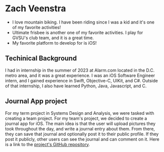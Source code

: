 # Zach Veenstra
* I love mountain biking. I have been riding since I was a kid and it's one of my favorite activities!
* Ultimate frisbee is another one of my favorite activities. I play for GVSU's club team, and it is a great time.
* My favorite platform to develop for is iOS!

## Techinical Background
I had in internship in the summer of 2023 at Alarm.com located in the D.C. metro area, and it was a great experience. I was an iOS Software Engineer intern, and I
gained experience in Swift, Objective-C, UIKit, and C#. Outside of that internship, I also have learned Python, Java, Javascript, and C. 
  
## Journal App project
For my term project in Systems Design and Analysis, we were tasked with 
creating a team project. For my team's project, we decided to create a journal app for iOS. The main idea is that the user will upload pictures they took throughout the day, and write a journal entry about them. From there, they can save that journal and optionally post it to their public profile. If they post it publicly, other users can see the journal and can comment on it.
Here is a link to the [project's GitHub repository](https://zachveenstra.github.io/TheTuringTrio/).
